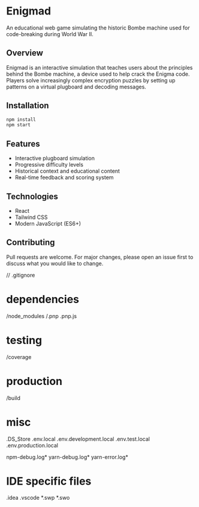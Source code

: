 # Enigmad

An educational web game simulating the historic Bombe machine used for code-breaking during World War II.

## Overview
Enigmad is an interactive simulation that teaches users about the principles behind the Bombe machine, a device used to help crack the Enigma code. Players solve increasingly complex encryption puzzles by setting up patterns on a virtual plugboard and decoding messages.

## Installation
```bash
npm install
npm start
```

## Features
- Interactive plugboard simulation
- Progressive difficulty levels
- Historical context and educational content
- Real-time feedback and scoring system

## Technologies
- React
- Tailwind CSS
- Modern JavaScript (ES6+)

## Contributing
Pull requests are welcome. For major changes, please open an issue first to discuss what you would like to change.

// .gitignore
# dependencies
/node_modules
/.pnp
.pnp.js

# testing
/coverage

# production
/build

# misc
.DS_Store
.env.local
.env.development.local
.env.test.local
.env.production.local

npm-debug.log*
yarn-debug.log*
yarn-error.log*

# IDE specific files
.idea
.vscode
*.swp
*.swo